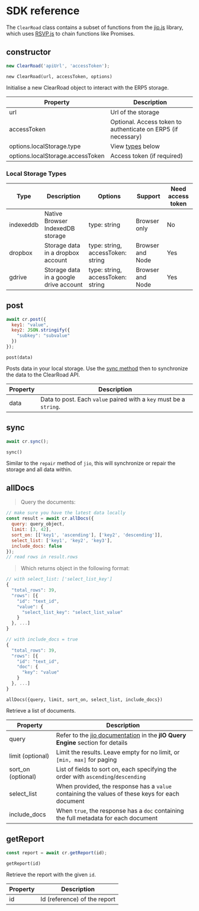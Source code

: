 # SDK reference

The `ClearRoad` class contains a subset of functions from the [jio.js](https://jio.nexedi.com/) library, which uses [RSVP.js](https://lab.nexedi.com/nexedi/rsvp.js) to chain functions like Promises.

## constructor

```javascript
new ClearRoad('apiUrl', 'accessToken');
```

`new ClearRoad(url, accessToken, options)`

Initialise a new ClearRoad object to interact with the ERP5 storage.

Property | Description
--------- | -----------
url | Url of the storage
accessToken | Optional. Access token to authenticate on ERP5 (if necessary)
options.localStorage.type | View [types](#local-storage-types) below
options.localStorage.accessToken | Access token (if required)

### Local Storage Types

Type | Description | Options | Support | Need access token
--------- | --------- | ----------- | ----------- | -----------
indexeddb | Native Browser IndexedDB storage | type: string | Browser only | No
dropbox | Storage data in a dropbox account | type: string, accessToken: string | Browser and Node | Yes
gdrive | Storage data in a google drive account | type: string, accessToken: string | Browser and Node | Yes

## post

```javascript
await cr.post({
  key1: "value",
  key2: JSON.stringify({
    "subkey": "subvalue"
  })
});
```

`post(data)`

Posts data in your local storage. Use the [sync method](#sync) then to synchronize the data to the ClearRoad API.

Property | Description
--------- | -----------
data | Data to post. Each `value` paired with a `key` must be a `string`.

## sync

```javascript
await cr.sync();
```

`sync()`

Similar to the `repair` method of `jio`, this will synchronize or repair the storage and all data within.

## allDocs

> Query the documents:

```javascript
// make sure you have the latest data locally
const result = await cr.allDocs({
  query: query_object,
  limit: [3, 42],
  sort_on: [['key1', 'ascending'], ['key2', 'descending']],
  select_list: ['key1', 'key2', 'key3'],
  include_docs: false
});
// read rows in result.rows
```

> Which returns object in the following format:

```javascript
// with select_list: ['select_list_key']
{
  "total_rows": 39,
  "rows": [{
    "id": "text_id",
    "value": {
      "select_list_key": "select_list_value"
    }
  }, ...]
}

// with include_docs = true
{
  "total_rows": 39,
  "rows": [{
    "id": "text_id",
    "doc": {
      "key": "value"
    }
  }, ...]
}
```

`allDocs({query, limit, sort_on, select_list, include_docs})`

Retrieve a list of documents.

Property | Description
--------- | -----------
query | Refer to the [jio documentation](https://jio.nexedi.com/) in the **jIO Query Engine** section for details
limit (optional) | Limit the results. Leave empty for no limit, or `[min, max]` for paging
sort_on (optional) | List of fields to sort on, each specifying the order with `ascending`/`descending`
select_list | When provided, the response has a `value` containing the values of these keys for each document
include_docs | When `true`, the response has a `doc` containing the full metadata for each document

## getReport

```javascript
const report = await cr.getReport(id);
```

`getReport(id)`

Retrieve the report with the given `id`.

Property | Description
--------- | -----------
id | Id (reference) of the report
